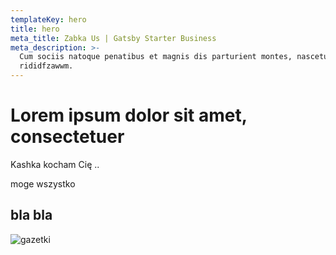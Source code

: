 ```yaml
---
templateKey: hero
title: hero
meta_title: Zabka Us | Gatsby Starter Business
meta_description: >-
  Cum sociis natoque penatibus et magnis dis parturient montes, nascetur
  rididfzawwm.
---
```

#

# Lorem ipsum dolor sit amet, consectetuer

Kashka kocham Cię ..

moge wszystko

## **bla bla**

![gazetki](/img/dsc_0638.jpg "macinek")
